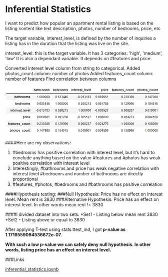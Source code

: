 Inferential Statistics
=============

I want to predict how popular an apartment rental listing is based on the listing content like text description, photos, number of bedrooms, price, etc

The target variable, interest_level, is defined by the number of inquiries a listing has in the duration that the listing was live on the site. 

interest_level: this is the target variable. It has 3 categories: 'high', 'medium', 'low'
It is also a dependant variable. It depends on #features and price.
 
Converted interest level column from string to categorical. 
Added photos_count column: number of photos
Added features_count column: number of features
Find correlation between columns 

![](https://github.com/cricboy007/Springboard-Data-Science-Career-Track/blob/master/CapstoneProject1/Two%20Sigma/corr.JPG)

####Here are my observations:
1. #bedrooms has positive correlation with interest level, but it’s hard to conclude anything based on the value #features and #photos has weak positive correlation with interest level
2. Interestingly, #bathrooms and price has weak negative correlation with interest level #bedrooms and number of bathrooms are directly proportional
3. #features, #photos, #bedrooms and #bathrooms has positive correlation
                

####Hypothesis testing:
###Null Hypothesis: Price has no effect on interest level. Mean rent is 3830
###Alternative Hypothesis: Price has an effect on interest level. In other words mean rent != 3830

####I divided dataset into two sets:
*Set1 - Listing below mean rent 3830
*Set2 - Listing above or equal to 3830

After applying T-test using stats.ttest_ind, I got **p-value as  1.1716559094536672e-07.**

**With such a low p-value we can safely deny null hypothesis.
In other words, listing price has an effect on interest level.**

###Links

[inferential_statistics.ipynb](https://github.com/cricboy007/Springboard-Data-Science-Career-Track/blob/master/CapstoneProject1/Two%20Sigma/inferential%20statistics.ipynb)
